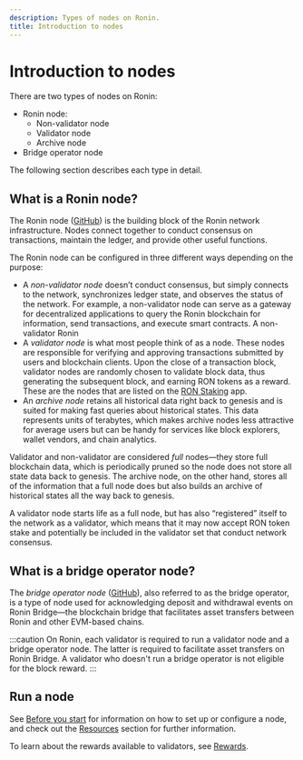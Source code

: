 ```yaml
---
description: Types of nodes on Ronin.
title: Introduction to nodes
---
```


# Introduction to nodes
There are two types of nodes on Ronin:
* Ronin node:
  * Non-validator node
  * Validator node
  * Archive node
* Bridge operator node

The following section describes each type in detail.

## What is a Ronin node?
The Ronin node ([GitHub](https://github.com/axieinfinity/ronin)) is the building block of the Ronin network infrastructure. Nodes connect together to conduct consensus on transactions, maintain the ledger, and provide other useful functions. 

The Ronin node can be configured in three different ways depending on the purpose:
* A *non-validator node* doesn’t conduct consensus, but simply connects to the network, synchronizes ledger state, and observes the status of the network. For example, a non-validator node can serve as a gateway for decentralized applications to query the Ronin blockchain for information, send transactions, and execute smart contracts. A non-validator Ronin 
* A *validator node* is what most people think of as a node. These nodes are responsible for verifying and approving transactions
submitted by users and blockchain clients. Upon the close of a transaction block, validator nodes are randomly chosen to validate block data, thus generating the
subsequent block, and earning RON tokens as a reward. These are the nodes that are listed on the [RON Staking](https://app.roninchain.com/staking) app.
* An *archive node* retains all historical data right back to genesis and is suited for making fast queries about historical states. This data represents units of terabytes, which makes archive nodes less attractive for average users but can be handy for services like block explorers, wallet vendors, and chain analytics.

Validator and non-validator are considered *full* nodes—they store full blockchain data, which is periodically pruned so the node does not store all state data back to genesis. The archive node, on the other hand, stores all of the information that a full node does but also builds an archive of historical states all the way back to genesis.

A validator node starts life as a full node, but has also “registered” itself to the network as a validator, which means that it may now accept RON token stake and potentially be included in the validator set that conduct network consensus.

## What is a bridge operator node?
The *bridge operator node* ([GitHub](https://github.com/axieinfinity/bridge-v2)), also referred to as the bridge operator, is a type of node used for acknowledging deposit and withdrawal events on Ronin Bridge—the blockchain bridge that facilitates asset transfers between Ronin and other EVM-based chains.

:::caution
On Ronin, each validator is required to run a validator node and a bridge operator node. The latter is required to facilitate asset transfers on Ronin Bridge. A validator who doesn't run a bridge operator is not eligible for the block reward.
:::

## Run a node
See [Before you start](./setup/introduction.md) for information on how to set up or configure a node, and check out the [Resources](./resources/) section for further information.

To learn about the rewards available to validators, see [Rewards](./../basics/rewards.md).
